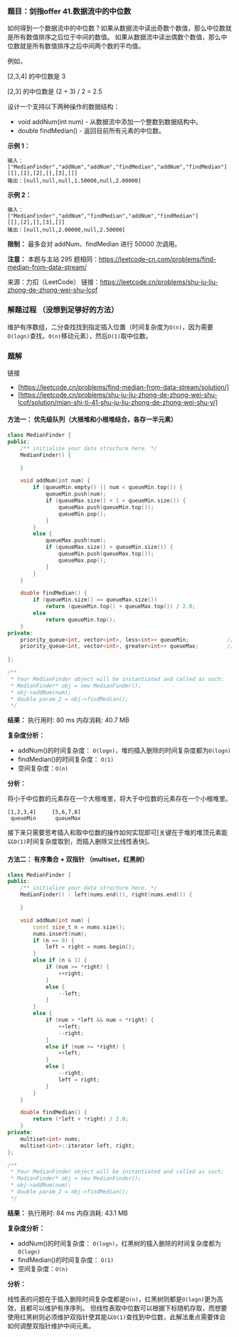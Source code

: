 ### 题目：剑指offer 41.数据流中的中位数
如何得到一个数据流中的中位数？如果从数据流中读出奇数个数值，那么中位数就是所有数值排序之后位于中间的数值。
如果从数据流中读出偶数个数值，那么中位数就是所有数值排序之后中间两个数的平均值。

例如，

[2,3,4] 的中位数是 3

[2,3] 的中位数是 (2 + 3) / 2 = 2.5

设计一个支持以下两种操作的数据结构：
- void addNum(int num) - 从数据流中添加一个整数到数据结构中。
- double findMedian() - 返回目前所有元素的中位数。

**示例 1：**
```
输入：
["MedianFinder","addNum","addNum","findMedian","addNum","findMedian"]
[[],[1],[2],[],[3],[]]
输出：[null,null,null,1.50000,null,2.00000]
```
**示例 2：**
```
输入：
["MedianFinder","addNum","findMedian","addNum","findMedian"]
[[],[2],[],[3],[]]
输出：[null,null,2.00000,null,2.50000]
```

**限制：**
最多会对 addNum、findMedian 进行 50000 次调用。

**注意：** 本题与主站 295 题相同：https://leetcode-cn.com/problems/find-median-from-data-stream/

来源：力扣（LeetCode）
链接：https://leetcode.cn/problems/shu-ju-liu-zhong-de-zhong-wei-shu-lcof


### 解题过程 （没想到足够好的方法）
维护有序数组，二分查找找到指定插入位置（时间复杂度为`O(n)`，因为需要`O(logn)`查找，`O(n)`移动元素），然后`O(1)`取中位数。

### 题解
链接
- [https://leetcode.cn/problems/find-median-from-data-stream/solution/]
- [https://leetcode.cn/problems/shu-ju-liu-zhong-de-zhong-wei-shu-lcof/solution/mian-shi-ti-41-shu-ju-liu-zhong-de-zhong-wei-shu-y/]
#### 方法一： 优先级队列（大根堆和小根堆结合，各存一半元素）
```C++
class MedianFinder {
public:
    /** initialize your data structure here. */
    MedianFinder() {

    }

    void addNum(int num) {
        if (queueMin.empty() || num < queueMin.top()) {
            queueMin.push(num);
            if (queueMax.size() + 1 < queueMin.size()) {
                queueMax.push(queueMin.top());
                queueMin.pop();
            }
        }
        else {
            queueMax.push(num);
            if (queueMax.size() > queueMin.size()) {
                queueMin.push(queueMax.top());
                queueMax.pop();
            }
        }
    }

    double findMedian() {
        if (queueMin.size() == queueMax.size())
            return (queueMin.top() + queueMax.top()) / 2.0;
        else
            return queueMin.top();
    }
private:
    priority_queue<int, vector<int>, less<int>> queueMin;            // 大根堆，存储小于中位数的一半数
    priority_queue<int, vector<int>, greater<int>> queueMax;         // 小根堆，存储大于中位数的一半数
    
};

/**
 * Your MedianFinder object will be instantiated and called as such:
 * MedianFinder* obj = new MedianFinder();
 * obj->addNum(num);
 * double param_2 = obj->findMedian();
 */
```
**结果：** 执行用时: 80 ms            内存消耗: 40.7 MB

**复杂度分析：**
- addNum()的时间复杂度： `O(logn)`，堆的插入删除的时间复杂度都为`O(logn)`
- findMedian()的时间复杂度： `O(1)`
- 空间复杂度：`O(n)`

**分析：**

将小于中位数的元素存在一个大根堆里，将大于中位数的元素存在一个小根堆里。
```
[1,2,3,4]     [5,6,7,8]
 queueMin      queueMax
```
接下来只需要思考插入和取中位数的操作如何实现即可[关键在于堆的堆顶元素能以`O(1)`时间复杂度取到，而插入删除又比线性表快]。


#### 方法二： 有序集合 + 双指针 （multiset，红黑树）
```C++
class MedianFinder {
public:
    /** initialize your data structure here. */
    MedianFinder() : left(nums.end()), right(nums.end()) {

    }

    void addNum(int num) {
        const size_t n = nums.size();
        nums.insert(num);
        if (n == 0) {
            left = right = nums.begin();
        }
        else if (n & 1) {
            if (num >= *right) {
                ++right;
            }
            else {
                --left;
            }
        }
        else {
            if (num > *left && num < *right) {
                ++left;
                --right;
            }
            else if (num >= *right) {
                ++left;
            }
            else {
                --right;
                left = right;
            }
        }
    }

    double findMedian() {
        return (*left + *right) / 2.0;
    }
private:
    multiset<int> nums;
    multiset<int>::iterator left, right;
};

/**
 * Your MedianFinder object will be instantiated and called as such:
 * MedianFinder* obj = new MedianFinder();
 * obj->addNum(num);
 * double param_2 = obj->findMedian();
 */
```
**结果：** 执行用时: 84 ms            内存消耗: 43.1 MB

**复杂度分析：**
- addNum()的时间复杂度： `O(logn)`，红黑树的插入删除的时间复杂度都为`O(logn)`
- findMedian()的时间复杂度： `O(1)`
- 空间复杂度：`O(n)`

**分析：**

线性表的问题在于插入删除时间复杂度都是`O(n)`，红黑树则都是`O(logn)`更为高效，且都可以维护有序序列。
但线性表取中位数可以根据下标随机存取，而想要使用红黑树则必须维护双指针使其能以`O(1)`查找到中位数，此解法重点需要体会如何调整双指针维护中间元素。

